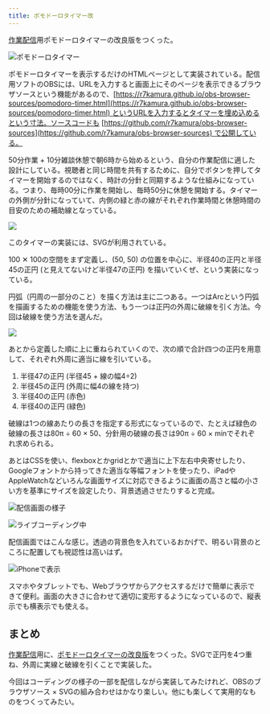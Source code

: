 ```yaml
---
title: ポモドーロタイマー改
---
```

[作業配信](https://www.youtube.com/c/r7kamura)用ポモドーロタイマーの改良版をつくった。

![](https://lh3.googleusercontent.com/TFCaqpHUCQlUCg-B8Rk2dHnfAlo3ANZ3opGHUlvI6p0r8aFDJySTvOQZxK-7z_H6M9VN-u_MLLPlY5uAIHZQTF3QP-8OkocoDwNPeISG4LsjOemFDiKfDhiTXK1a0jJfYK0CmdaA7VB7ofaCNZYHuAN_0wa9WISiF3-nF3MwmO1Zuth1sEn7FzDX-g "ポモドーロタイマー")

ポモドーロタイマーを表示するだけのHTMLページとして実装されている。配信用ソフトのOBSには、URLを入力すると画面上にそのページを表示できるブラウザソースという機能があるので、[https://r7kamura.github.io/obs-browser-sources/pomodoro-timer.html](https://r7kamura.github.io/obs-browser-sources/pomodoro-timer.html) というURLを入力するとタイマーを埋め込めるという寸法。ソースコードも [https://github.com/r7kamura/obs-browser-sources](https://github.com/r7kamura/obs-browser-sources) で公開している。

50分作業 + 10分雑談休憩で朝6時から始めるという、自分の作業配信に適した設計にしている。視聴者と同じ時間を共有するために、自分でボタンを押してタイマーを開始するのではなく、時計の分針と同期するような仕組みになっている。つまり、毎時00分に作業を開始し、毎時50分に休憩を開始する。タイマーの外側が分針になっていて、内側の緑と赤の線がそれぞれ作業時間と休憩時間の目安のための補助線となっている。

![](https://lh3.googleusercontent.com/BM4lJflpQ20RLDh5fX-moXPzNBLzzr_wu9S35A8JtmYHbao-RnADOdHi0BjD7K4GVzNV9bHYFjOF9D2n_rZpO9fdvwdapy7zhlV0m5anZpFmYDlkng5-Hk2Hj6ruNR5YiPMJjuppxat3Y2CcTBen3bOzSfhKJNdPidj8HlVSohihPIraM3DuKwW6Fw)

このタイマーの実装には、SVGが利用されている。

100 ✕ 100の空間をまず定義し、(50, 50) の位置を中心に、半径40の正円と半径45の正円 (と見えてないけど半径47の正円) を描いていくぜ、という実装になっている。

円弧（円周の一部分のこと）を描く方法は主に二つある。一つはArcという円弧を描画するための機能を使う方法、もう一つは正円の外周に破線を引く方法。今回は破線を使う方法を選んだ。

![](https://lh5.googleusercontent.com/AeWcagRAWtQv83NUGcSeqOY9N8yot0J0cfkpzNtxqAfvbD5D30IwuiU_z9xhpfapDHycgi34wDhH9p-EtPIennCzJs3K_19ZBDD7qngdnabT4k39Mp2irYNJaPiCDelZ-7gYQ3J9Hs9uMMI1tl1fI7bKYH3piHLiP4PvgwNRAbay6BjKjey5XS9lYw)

あとから定義した順に上に重ねられていくので、次の順で合計四つの正円を用意して、それぞれ外周に適当に線を引いている。

1.  半径47の正円 (半径45 + 線の幅4÷2)
2.  半径45の正円 (外周に幅4の線を持つ)
3.  半径40の正円 (赤色)
4.  半径40の正円 (緑色)

破線は1つの線あたりの長さを指定する形式になっているので、たとえば緑色の破線の長さは80π ÷ 60 × 50、分針用の破線の長さは90π ÷ 60 × minでそれぞれ求められる。

あとはCSSを使い、flexboxとかgridとかで適当に上下左右中央寄せしたり、Googleフォントから持ってきた適当な等幅フォントを使ったり、iPadやAppleWatchなどいろんな画面サイズに対応できるように画面の高さと幅の小さい方を基準にサイズを設定したり、背景透過させたりすると完成。

![](https://lh3.googleusercontent.com/2DLJNqrkKqG2nX6A6AO70NGjGgJwiB6DlA6ktau8qzplIzW397L1jo_xVHfrL9EAmG4pVakFhGYq6tpqoV8K1Qqz1DnX026PssJLhaVaSCinLOK1so0tc2vBSYD5_0eIB9Q86HUu6MtCMt5U3EmsD0YgR3oAjlyKzF6zrm93g-AcfeB8AjlPCHQQ3A "配信画面の様子")

![](https://lh6.googleusercontent.com/Yl3tR49v_naNGdrDhh3bNdJtYNza8ml2xvLxyhbjkC-kIQrZB6gW6FSL-2xAv1UBpsNIh8toLVbJn0GSRobDm1rya9DEx1iej0nWHn9qwbI7aCKwAkBZ9El5bpb-1L21KB_FPE_uYYL5-H_S-XBY4Vx4d5JkmPrsfzTSs7tnHnznjLn4rVxrLr8CVQ "ライブコーディング中")

配信画面ではこんな感じ。透過の背景色を入れているおかげで、明るい背景のところに配置しても視認性は高いはず。

![](https://lh3.googleusercontent.com/oV_NrbpmtvDG0ltvVsJdqxOlg2ap3e4Oivs61C7pNuBbjbQdZuJ773UgZ0tGzOfU-XJG8m3drwz4GQCwF69qSOk2fK2Ayq0NIkKaRFLNTszqWqxwSe-jvwpDQF7SbHiUK23ZxhUGsc7HOoSM8eL9SC9UZC3VFtuQW0lZ-gtlu9j2Ys_b6W9raUlPgw "iPhoneで表示")

スマホやタブレットでも、Webブラウザからアクセスするだけで簡単に表示できて便利。画面の大きさに合わせて適切に変形するようになっているので、縦表示でも横表示でも使える。

まとめ
---

[作業配信](https://www.youtube.com/c/r7kamura)用に、[ポモドーロタイマーの改良版](https://github.com/r7kamura/obs-browser-sources)をつくった。SVGで正円を4つ重ね、外周に実線と破線を引くことで実装した。

今回はコーディングの様子の一部を配信しながら実装してみたけれど、OBSのブラウザソース × SVGの組み合わせはかなり楽しい。他にも楽しくて実用的なものをつくってみたい。
